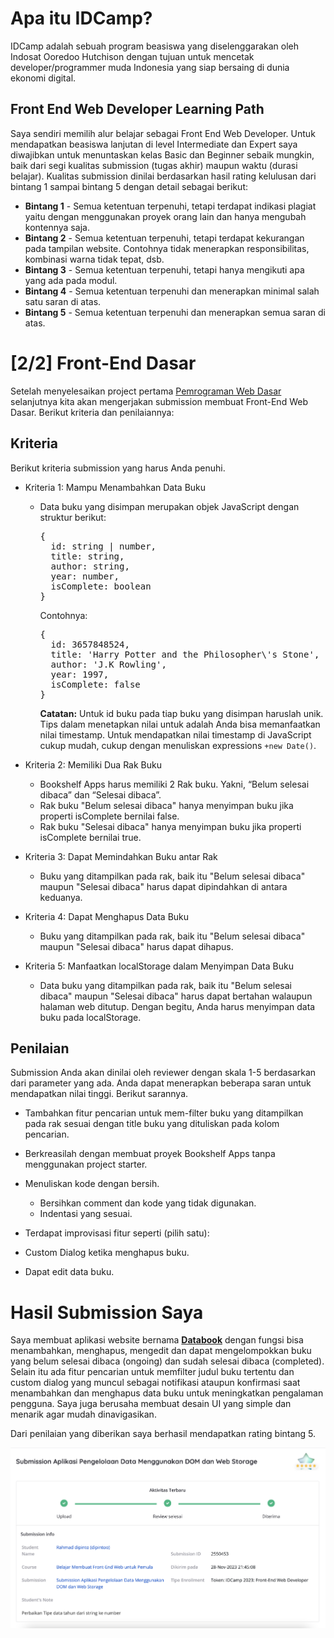 # Apa itu IDCamp?
IDCamp adalah sebuah program beasiswa yang diselenggarakan oleh Indosat Ooredoo Hutchison dengan tujuan untuk mencetak developer/programmer muda Indonesia yang siap bersaing di dunia ekonomi digital.

## Front End Web Developer Learning Path
Saya sendiri memilih alur belajar sebagai Front End Web Developer. Untuk mendapatkan beasiswa lanjutan di level Intermediate dan Expert saya diwajibkan untuk menuntaskan kelas Basic dan Beginner sebaik mungkin, baik dari segi kualitas submission (tugas akhir) maupun waktu (durasi belajar). Kualitas submission dinilai berdasarkan hasil rating kelulusan dari bintang 1 sampai bintang 5 dengan detail sebagai berikut:

- **Bintang 1** - Semua ketentuan terpenuhi, tetapi terdapat indikasi plagiat yaitu dengan menggunakan proyek orang lain dan hanya mengubah kontennya saja.
- **Bintang 2** - Semua ketentuan terpenuhi, tetapi terdapat kekurangan pada tampilan website. Contohnya tidak menerapkan responsibilitas, kombinasi warna tidak tepat, dsb.
- **Bintang 3** - Semua ketentuan terpenuhi, tetapi hanya mengikuti apa yang ada pada modul.
- **Bintang 4** - Semua ketentuan terpenuhi dan menerapkan minimal salah satu saran di atas.
- **Bintang 5** - Semua ketentuan terpenuhi dan menerapkan semua saran di atas.

# [2/2] Front-End Dasar  
Setelah menyelesaikan project pertama [Pemrograman Web Dasar](https://github.com/dipintoo/IDCamp-Scholarship_Pemrograman-Web-Dasar/tree/main) selanjutnya kita akan mengerjakan submission membuat Front-End Web Dasar. Berikut kriteria dan penilaiannya:

## Kriteria
Berikut kriteria submission yang harus Anda penuhi.
- Kriteria 1: Mampu Menambahkan Data Buku
  - Data buku yang disimpan merupakan objek JavaScript dengan struktur berikut:
    

    <pre>
    {
      id: string | number,
      title: string,
      author: string,
      year: number,
      isComplete: boolean
    }
    </pre>  
    
    Contohnya:  
    <pre>
    {
      id: 3657848524,
      title: 'Harry Potter and the Philosopher\'s Stone',
      author: 'J.K Rowling',
      year: 1997,
      isComplete: false
    }
    </pre>  
  
    **Catatan:**
    Untuk id buku pada tiap buku yang disimpan haruslah unik. Tips dalam menetapkan nilai untuk adalah Anda bisa memanfaatkan nilai timestamp. Untuk mendapatkan nilai timestamp di   JavaScript cukup mudah, cukup dengan menuliskan expressions `+new Date()`.

- Kriteria 2: Memiliki Dua Rak Buku
  - Bookshelf Apps harus memiliki 2 Rak buku. Yakni, “Belum selesai dibaca” dan “Selesai dibaca”.
  - Rak buku "Belum selesai dibaca" hanya menyimpan buku jika properti isComplete bernilai false.
  - Rak buku "Selesai dibaca" hanya menyimpan buku jika properti isComplete bernilai true.

- Kriteria 3: Dapat Memindahkan Buku antar Rak
  - Buku yang ditampilkan pada rak, baik itu "Belum selesai dibaca" maupun "Selesai dibaca" harus dapat dipindahkan di antara keduanya.

- Kriteria 4: Dapat Menghapus Data Buku
  - Buku yang ditampilkan pada rak, baik itu "Belum selesai dibaca" maupun "Selesai dibaca" harus dapat dihapus.

- Kriteria 5: Manfaatkan localStorage dalam Menyimpan Data Buku
  - Data buku yang ditampilkan pada rak, baik itu "Belum selesai dibaca" maupun "Selesai dibaca" harus dapat bertahan walaupun halaman web ditutup.
    Dengan begitu, Anda harus menyimpan data buku pada localStorage.

## Penilaian
Submission Anda akan dinilai oleh reviewer dengan skala 1-5 berdasarkan dari parameter yang ada. Anda dapat menerapkan beberapa saran untuk mendapatkan nilai tinggi. Berikut sarannya.

- Tambahkan fitur pencarian untuk mem-filter buku yang ditampilkan pada rak sesuai dengan title buku yang dituliskan pada kolom pencarian.
- Berkreasilah dengan membuat proyek Bookshelf Apps tanpa menggunakan project starter.
- Menuliskan kode dengan bersih.
  
  - Bersihkan comment dan kode yang tidak digunakan.
  - Indentasi yang sesuai.
- Terdapat improvisasi fitur seperti (pilih satu):
- Custom Dialog ketika menghapus buku.
- Dapat edit data buku.
 
# Hasil Submission Saya  
Saya membuat aplikasi website bernama [**Databook**](https://idcampfront-end-dasar.dipintoo.repl.co/) dengan fungsi bisa menambahkan, menghapus, mengedit dan dapat mengelompokkan buku yang belum selesai dibaca (ongoing) dan sudah selesai dibaca (completed). Selain itu ada fitur pencarian untuk memfilter judul buku tertentu dan custom dialog yang muncul sebagai notifikasi ataupun konfirmasi saat menambahkan dan menghapus data buku untuk meningkatkan pengalaman pengguna. Saya juga berusaha membuat desain UI yang simple dan menarik agar mudah dinavigasikan.  

Dari penilaian yang diberikan saya berhasil mendapatkan rating bintang 5.

![Submission Rating](https://github.com/dipintoo/IDCamp-Scholarship_Front-End-Dasar/blob/main/Submission%20Rating%20Front-End%20Dasar.png)
